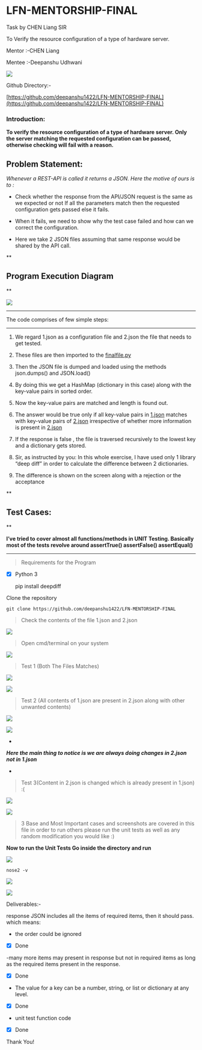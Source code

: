 # LFN-MENTORSHIP-FINAL
Task by CHEN Liang SIR

To Verify the resource configuration of a type of hardware server.

Mentor :-CHEN Liang

Mentee :-Deepanshu Udhwani

  
  
  
  
  
  
  
  
![](https://lh6.googleusercontent.com/bqakPWHwi5g_Vf7v1o_etBw610eUNO63PKEi0LZVRmRrrzEADuzMoDR976cdhkFMOcOqd4uFiCjUXHLCdvTDWpmlqzFdavcLmQeBF37fVt6HdzvrUmb201z6QZxIkG8uM-NlIh51)  
  
  
  
  
  
  
  
  
  
  

Github Directory:-

[https://github.com/deepanshu1422/LFN-MENTORSHIP-FINAL](https://github.com/deepanshu1422/LFN-MENTORSHIP-FINAL)

  
  
  

### Introduction:

**To verify the resource configuration of a type of hardware server.
Only the server matching the requested configuration can be passed, otherwise checking will fail with a reason.**

  
  
  

## Problem Statement:

*Whenever a REST-API is called it returns a JSON. Here the motive of ours is to :*

  

-   Check whether the response from the API/JSON request is the same as we expected or not If all the parameters match then the requested configuration gets passed else it fails.
    

  

-   When it fails, we need to show why the test case failed and how can we correct the configuration.
    

  

-   Here we take 2 JSON files assuming that same response would be shared by the API call.
    

  
  
  
  
  
  
  
  
  
  
  

**

## Program Execution Diagram

**

  
![](https://docs.google.com/drawings/u/1/d/ssF4xCpVyL1TYQspvzI7FRg/image?w=573&h=431&rev=292&ac=1&parent=14-O13E_9D6b-rJV4s2Rz2OsOlun5BnZMr18yL05SPFg)  
  
  
  
  
  
  

***

The code comprises of few simple steps:

***

  

1.  We regard 1.json as a configuration file and 2.json the file that needs to get tested.
    
2.  These files are then imported to the [finalfile.py](https://github.com/deepanshu1422/LFN-MENTORSHIP-FINAL/blob/master/finalfile.py)
    
3.  Then the JSON file is dumped and loaded using the methods json.dumps() and JSON.load()
    
4.  By doing this we get a HashMap (dictionary in this case) along with the key-value pairs in sorted order.
    
5.  Now the key-value pairs are matched and length is found out.
    
6.  The answer would be true only if all key-value pairs in [1.json](https://github.com/deepanshu1422/LFN-MENTORSHIP-FINAL/blob/master/1.json) matches with key-value pairs of [2.json](https://github.com/deepanshu1422/LFN-MENTORSHIP-FINAL/blob/master/2.json) irrespective of whether more information is present in [2.json](https://github.com/deepanshu1422/LFN-MENTORSHIP-FINAL/blob/master/2.json)
    
7.  If the response is false , the file is traversed recursively to the lowest key and a dictionary gets stored.
    
8.  Sir, as instructed by you: In this whole exercise, I have used only 1 library “deep diff” in order to calculate the difference between 2 dictionaries.
    
9.  The difference is shown on the screen along with a rejection or the acceptance 
    

  
  

**

## Test Cases:

**

  

****I’ve tried to cover almost all functions/methods in UNIT Testing.
Basically most of the tests revolve around assertTrue() assertFalse() assertEqual()****

  
  

----------------------------------------------------------------------------------------------------

  
  

> Requirements for the Program

 - [x] Python 3

    pip install deepdiff

  
  

Clone the repository

    git clone https://github.com/deepanshu1422/LFN-MENTORSHIP-FINAL

  
  
  
  
  
  
  
  

> Check the contents of the file 1.json and 2.json

![](https://lh6.googleusercontent.com/l0lh6LGUd9eHNqECwz7JgS8weh6S_ZwyIpJnYIsxuxSwekMZA_AFgtPt_ZBuhd00wawIKChhGgeW4YU0D5YlH5UI0DVeqEJKN9zGA877LbH9aWXg16ykmKBqhtE__gsr9EX2uaSX)

  
  
  
  
  

> Open cmd/terminal on your system

![](https://lh5.googleusercontent.com/f5pAUJQCbHZit-R4_X-Fe1VVWUTP4IxAPEDyQn6wWsKSRNSaDQucvvO6UteC4mQyV2l45yt6rn3sCznUKYy0xsEX8H3kWYO_cIkZBc87DDn_gypn6wBnmI-PBO5W0uJitXh7j3mW)

  

> Test 1 (Both The Files Matches)

![](https://lh5.googleusercontent.com/V5LQKigmxmu9X7FdfsjRWYOf1VW0xZH7ilSrWNV5cVm2QqAALHg5g-t79S2dYSW3xm9TRxp7pObX_8xpaZONPosU3w5gJPGfotN7xudcxzjMoRbXYVeHoanepiTm6alLiyR6Keoh)

![](https://lh4.googleusercontent.com/HeMEEmvy0Rxw0TRUK2vTCza5Gsz2jd7XtGzeAy9mXTY0drm9zWbFJbzTA889D0FAi4cJ19YTdlrLK8JzFgyIaA2n0dI7ecvRsaTg3kkKDcEgV2bGyOr538cAXN3YYe8iUOmZZTGa)

  
  
  
  
  
  
  
  
  
  
  
  
  

> Test 2 (All contents of 1.json are present in 2.json along with other
> unwanted contents)

![](https://lh6.googleusercontent.com/KNfUfqdTMnzr7P8PJr6mQTT-CsH3PWWhIQrKPqrzmM4vDKmAYi9Pce7JoYAyqtCSEwqHVUbdQfVh-g4iWUC6x5Me-wtwMMw7Brj-qLATpqIuoGOc3FhQ0TEYp1EqUJMjtVB5SIBe)

![](https://lh6.googleusercontent.com/8c_UdgMkafT_mBCFdP3UNpotUxGatJwkFVaC2hML49Vr-7B5mBWX_5Eo_j-ivRrfffsYtiUZbIJ-OrZaI8xyGrPbsjSYD1qE-NiXJ4OCqVuwyrf76S0trfNNf-Tf8JtgRJ5vnpCI)

  
  
  
  

*

***Here the main thing to notice is we are always doing changes in 2.json not in 1.json***

*

  
  
  
  
  
  

> Test 3(Content in 2.json is changed which is already present in
> 1.json) :(

  

![](https://lh4.googleusercontent.com/GT5gEgQiPFOjpkXuD4hfBgn0uZrDf8HX3yp8RX8DA3wpWC6QOCVkTzET8VhcR9VVKXAJZgqTz4FdY0utc59TLKH5vQEZmkjl2c2Nl-ph5yWccHi-MDCo5F6gLieKjMXQAc-Rq0zA)

![](https://lh4.googleusercontent.com/k3-jDdnpkMmP1Pfh-TSaS08ICnu0noKu7azqV4w2Zm_mag3sa1GPbEnb8JGj2hP3Z4glPoG1FRdnUPReySKD1irhuqStrLXVZr-0nBlibznGo70Yw3qpXm9py95B1zMVhhWGeTOq)

  

> 3 Base and Most Important cases and screenshots are covered in this
> file in order to run others please run the unit tests as well as any
> random modification you would like :)

  
  
  
  
  
  

**Now to run the Unit Tests
Go inside the directory and run**

![](https://lh5.googleusercontent.com/DDq5qmaTv0Xeo3iWlq6ZKcJ43aCH2m3Drnu_C2_0Z0-y8jxIBiE8feLcQpK8TirVHJ5PPjn5r0gDqQRaTi2lRAjx8vFW8LyQ0UdyZP7fxpowJKOIfXJ_i2vECuKGnjfm-2_xG08a)

    nose2 -v

![](https://lh6.googleusercontent.com/4AWLYW-lFM-EQ7MF1OZZS7KHqaNyZ0labmpjtCJpeW78KhZhduuUzjt6DWxoWQa1vEoPC6XONL_gdF0DIgHFylN8LvtnAiyHMxewWpD_15mOBuYW6FqHVLWoMRJ-rXJCCHk0hc-e)

  

![](https://lh3.googleusercontent.com/cNpDlj8JGUFJMwSWQFiQTXGeE8AoDOJZsKYKledaaRq5w7IZ9jd5lN0VKRSjObaXp39juFAS7TGED3KAIVWUcx8Gf9IQF2QotYFaVNU8GJbOsVdKY1X-QriR15HhDN0bqLA7cYtO)

  
  

Deliverables:-

response JSON includes all the items of required items, then it should pass. which means:

- the order could be ignored     
 - [x] Done

-many more items may present in response but not in required items as long as the required items present in the response.

 - [x] Done

- The value for a key can be a number, string, or list or dictionary at any level.

 - [x] Done
- unit test function code

 - [x] Done


Thank You!
